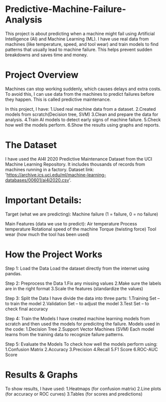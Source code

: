 # Predictive-Machine-Failure-Analysis
This project is about predicting when a machine might fail using Artificial Intelligence (AI) and Machine Learning (ML). I have use real data from machines (like temperature, speed, and tool wear) and train models to find patterns that usually lead to machine failure. This helps prevent sudden breakdowns and saves time and money.

# Project Overview
Machines can stop working suddenly, which causes delays and extra costs. To avoid this, I can use data from the machines to predict failures before they happen. This is called predictive maintenance.

In this project, I have:
1.Used real machine data from a dataset.
2.Created models from scratch(Decision tree, SVM)
3.Clean and prepare the data for analysis.
4.Train AI models to detect early signs of machine failure.
5.Check how well the models perform.
6.Show the results using graphs and reports.

# The Dataset
I have used the AI4I 2020 Predictive Maintenance Dataset from the UCI Machine Learning Repository. It includes thousands of records from machines running in a factory.
Dataset link: 'https://archive.ics.uci.edu/ml/machine-learning-databases/00601/ai4i2020.csv'.

# Important Details:
Target (what we are predicting):
Machine failure (1 = failure, 0 = no failure)

Main Features (data we use to predict):
Air temperature
Process temperature
Rotational speed of the machine
Torque (twisting force)
Tool wear (how much the tool has been used)

# How the Project Works
Step 1: Load the Data
Load the dataset directly from the internet using pandas.

Step 2: Preprocess the Data
1.Fix any missing values
2.Make sure the labels are in the right format
3.Scale the features (standardize the values)

Step 3: Split the Data
I have divide the data into three parts:
1.Training Set – to train the model
2.Validation Set – to adjust the model
3.Test Set – to check final accuracy

Step 4: Train the Models
I have created machine learning models from scratch and then used the models for predicitng the failure. 
Models used in the code: 
1.Decision Tree
2.Support Vector Machines (SVM)
Each model learns from the training data to recognize failure patterns.

Step 5: Evaluate the Models
To check how well the models perform using:
1.Confusion Matrix
2.Accuracy
3.Precision
4.Recall
5.F1 Score
6.ROC-AUC Score

# Results & Graphs
To show results, I have used:
1.Heatmaps (for confusion matrix)
2.Line plots (for accuracy or ROC curves)
3.Tables (for scores and predictions)
